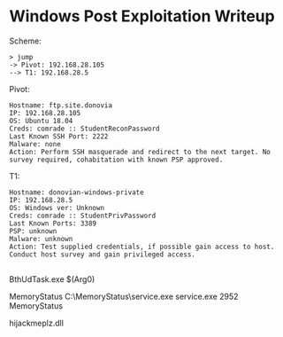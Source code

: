 # Windows Post Exploitation Writeup

Scheme:
```
> jump
-> Pivot: 192.168.28.105
--> T1: 192.168.28.5
```

Pivot:
```
Hostname: ftp.site.donovia
IP: 192.168.28.105
OS: Ubuntu 18.04
Creds: comrade :: StudentReconPassword
Last Known SSH Port: 2222
Malware: none
Action: Perform SSH masquerade and redirect to the next target. No survey required, cohabitation with known PSP approved.
```

T1:
```
Hostname: donovian-windows-private
IP: 192.168.28.5
OS: Windows ver: Unknown
Creds: comrade :: StudentPrivPassword
Last Known Ports: 3389
PSP: unknown
Malware: unknown
Action: Test supplied credentials, if possible gain access to host. Conduct host survey and gain privileged access.
```

##

BthUdTask.exe $(Arg0)

MemoryStatus
C:\MemoryStatus\service.exe
service.exe                   2952 MemoryStatus

hijackmeplz.dll
